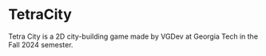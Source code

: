 # TetraCity

Tetra City is a 2D city-building game made by VGDev at Georgia Tech in the Fall 2024 semester.
